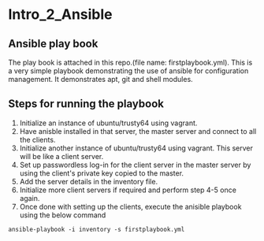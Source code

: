 # Intro_2_Ansible

## Ansible play book
The play book is attached in this repo.(file name: firstplaybook.yml). This is a very simple playbook demonstrating the use of ansible for configuration management. It demonstrates apt, git and shell modules.

## Steps for running the playbook

1. Initialize an instance of ubuntu/trusty64 using vagrant.
2. Have anisble installed in that server, the master server and connect to all the clients.
3. Initialize another instance of ubuntu/trusty64 using vagrant. This server will be like a client server.
4. Set up passwordless log-in for the client server in the master server by using the client's private key copied to the master.
5. Add the server details in the inventory file.
6. Initialize more client servers if required and perform step 4-5 once again.
7. Once done with setting up the clients, execute the anisible playbook using the below command

``
   ansible-playbook -i inventory -s firstplaybook.yml
``

